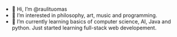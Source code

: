 - 👋 Hi, I’m @raulituomas
- 👀 I’m interested in philosophy, art, music and programming.
- 🌱 I’m currently learning basics of computer science, AI, Java and python. Just started learning full-stack web developement.


<!---
raulituomas/raulituomas is a ✨ special ✨ repository because its `README.md` (this file) appears on your GitHub profile.
You can click the Preview link to take a look at your changes.
--->
